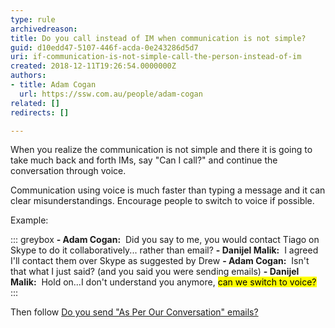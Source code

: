 ```yaml
---
type: rule
archivedreason: 
title: Do you call instead of IM when communication is not simple?
guid: d10edd47-5107-446f-acda-0e243286d5d7
uri: if-communication-is-not-simple-call-the-person-instead-of-im
created: 2018-12-11T19:26:54.0000000Z
authors:
- title: Adam Cogan
  url: https://ssw.com.au/people/adam-cogan
related: []
redirects: []

---
```


When you realize the communication is not simple and there it is going to take much back and forth IMs, say "Can I call?" and continue the conversation through voice.

Communication using voice is much faster than typing a message and it can clear misunderstandings. Encourage people to switch to voice if possible.

<!--endintro-->

Example:


::: greybox
 **- Adam Cogan:**  Did you say to me, you would contact Tiago on Skype to do it collaboratively... rather than email?
 **- Danijel Malik:**  I agreed I'll contact them over Skype as suggested by Drew
 **- Adam Cogan:**  Isn't that what I just said? (and you said you were sending emails)
 **- Danijel Malik:**  Hold on...I don't understand you anymore, <mark>can we switch to voice?</mark>
:::

Then follow [Do you send "As Per Our Conversation" emails?](/do-you-send-as-per-our-conversation-emails)

